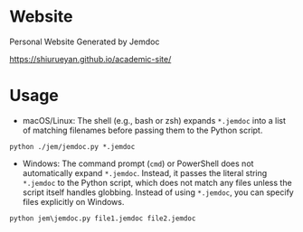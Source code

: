 # Website
Personal Website Generated by Jemdoc

https://shiurueyan.github.io/academic-site/
# Usage
- macOS/Linux: The shell (e.g., bash or zsh) expands `*.jemdoc` into a list of matching filenames before passing them to the Python script.

`python ./jem/jemdoc.py *.jemdoc`

- Windows: The command prompt (`cmd`) or PowerShell does not automatically expand `*.jemdoc`. Instead, it passes the literal string `*.jemdoc` to the Python script, which does not match any files unless the script itself handles globbing. Instead of using `*.jemdoc`, you can specify files explicitly on Windows.

 `python jem\jemdoc.py file1.jemdoc file2.jemdoc`
